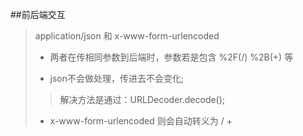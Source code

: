 ##前后端交互


> application/json 和 x-www-form-urlencoded
> - 两者在传相同参数到后端时，参数若是包含 %2F(/) %2B(+) 等
> + json不会做处理，传进去不会变化;
>> 解决方法是通过：URLDecoder.decode();
> * x-www-form-urlencoded 则会自动转义为 / +